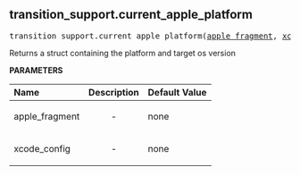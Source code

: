 <!-- Generated with Stardoc: http://skydoc.bazel.build -->

<a id="#transition_support.current_apple_platform"></a>

## transition_support.current_apple_platform

<pre>
transition_support.current_apple_platform(<a href="#transition_support.current_apple_platform-apple_fragment">apple_fragment</a>, <a href="#transition_support.current_apple_platform-xcode_config">xcode_config</a>)
</pre>

Returns a struct containing the platform and target os version

**PARAMETERS**


| Name  | Description | Default Value |
| :------------- | :------------- | :------------- |
| <a id="transition_support.current_apple_platform-apple_fragment"></a>apple_fragment |  <p align="center"> - </p>   |  none |
| <a id="transition_support.current_apple_platform-xcode_config"></a>xcode_config |  <p align="center"> - </p>   |  none |


